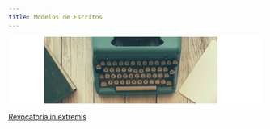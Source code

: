 ```yaml
---
title: Modelos de Escritos
---
```

![modelos de escritos](/images/uploads/imagen.jpg)

[Revocatoria in extremis](/escritos/revocatoria-in-extremis/index.html)
